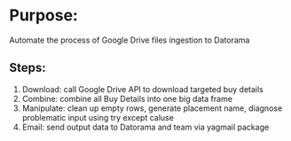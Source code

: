 # Purpose: 
Automate the process of Google Drive files ingestion to Datorama

## Steps:
1. Download: call Google Drive API to download targeted buy details
2. Combine: combine all Buy Details into one big data frame
3. Manipulate: clean up empty rows, generate placement name, diagnose problematic input using try except caluse
4. Email: send output data to Datorama and team via yagmail package
